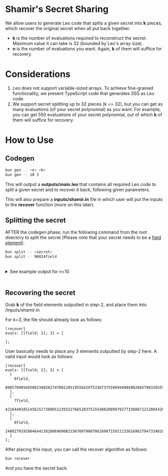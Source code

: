 # Shamir's Secret Sharing

We allow users to generate Leo code that splits a given secret into <b>k</b> pieces, which recover the original secret when all put back together.

- <b>k</b> is the number of evaluations required to reconstruct the secret. Maximum value it can take is 32 (bounded by Leo's array size).
- <b>n</b> is the number of evaluations you want. Again, <b>k</b> of them will suffice for recovery.

# Considerations

1. Leo does not support variable-sized arrays. To achieve fine-grained functionality, we present TypeScript code that generates SSS as Leo code.
2. We support secret splitting up to 32 pieces (k <= 32), but you can get as many evaluations (of your secret polynomial) as you want. For example, you can get 550 evaluations of your secret polynomial, out of which <b>k</b> of them will suffice for recovery.

# How to Use

## Codegen

```sh
bun gen -- <n> <k>
bun gen -- 10 3
```

This will output a <b>outputs/main.leo</b> that contains all required Leo code to split a given secret and to recover it back, following given parameters.

This will also prepare a <b>inputs/shamir.in</b> file in which user will put the inputs to the <b>recover</b> function (more on this later).

## Splitting the secret

AFTER the codegen phase, run the following command from the root directory to split the secret (Please note that your secret needs to be a [field element](https://developer.aleo.org/advanced/the_aleo_curves/edwards_bls12/)).

```sh
bun split -- <secret>
bun split -- 96024field
```

<br>

<details>
    <summary>See example output for n=10</summary>

```
[
  [
    [
      1field,
      5706202619594540077989992285094960082181821933679081517586770005249329693829field
    ],
    [
      2field,
      2967943489760709731731159631408373632987744532204099207238306554581250148197field
    ],
    [
      3field,
      229684359926879385472326977721787183793667130729116896889843103913170602565field
    ],
    [
      4field,
      5935886979521419463462319262816747265975489064408198414476613109162500295974field
    ],
    [
      5field,
      3197627849687589117203486609130160816781411662933216104128149658494420750342field
    ],
    [
      6field,
      459368719853758770944653955443574367587334261458233793779686207826341204710field
    ],
    [
      7field,
      6165571339448298848934646240538534449769156195137315311366456213075670898119field
    ],
    [
      8field,
      3427312209614468502675813586851948000575078793662333001017992762407591352487field
    ],
    [
      9field,
      689053079780638156416980933165361551381001392187350690669529311739511806855field
    ],
    [
      10field,
      6395255699375178234406973218260321633562823325866432208256299316988841500264field
    ]
  ]
]
```

</details>

<br>

## Recovering the secret

Grab <b>k</b> of the field elements outputted in step-2, and place them into /inputs/shamir.in

For k=3, the file should already look as follows:

```
[recover]
evals: [[field; 2]; 3] = [

];
```

User basically needs to place any 3 elements outputted by step-2 here. A valid input would look as follows:

```
[recover]
evals: [[field; 2]; 3] = [
  [
    6field,
    8085709056458833402027478012051955642975336737559694498490266579832655590565field
  ],
  [
    7field,
    4218449185145615173800512391527665203751554882089979277338887121280432824514field
  ],
  [
    8field,
    2480279192904644138280696900233670979007061890715911133616962794733481061345field
  ]
];
```

After placing this input, you can call the recover algorithm as follows:

```sh
bun recover
```

And you have the secret back.
